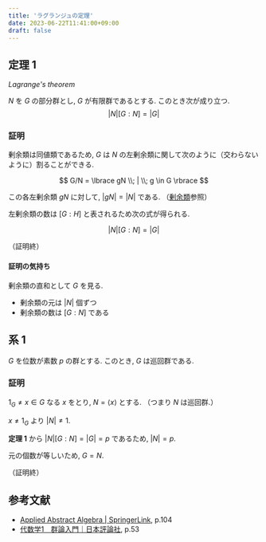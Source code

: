 ```yaml
---
title: 'ラグランジュの定理'
date: 2023-06-22T11:41:00+09:00
draft: false
---
```


## 定理 1

*Lagrange's theorem*

$N$ を $G$ の部分群とし, $G$ が有限群であるとする. このとき次が成り立つ.
$$|N| \lbrack G:N \rbrack = |G|$$

### 証明

剰余類は同値類であるため, $G$ は $N$ の左剰余類に関して次のように（交わらないように）割ることができる.

$$
G/N = \lbrace gN \\; | \\; g \in G \rbrace
$$

この各左剰余類 $gN$ に対して, $|gN| = |N|$ である. （[剰余類](/notes/algebra/group/coset/)参照）

左剰余類の数は $\lbrack G:H \rbrack$ と表されるため次の式が得られる.

$$|N| \lbrack G:N \rbrack = |G|$$

（証明終）

#### 証明の気持ち

剰余類の直和として $G$ を見る.

- 剰余類の元は $|N|$ 個ずつ
- 剰余類の数は $\lbrack G:N \rbrack$ である

## 系 1

$G$ を位数が素数 $p$ の群とする. このとき, $G$ は巡回群である.

### 証明

$1_G \ne x \in G$ なる $x$ をとり, $N = \langle x \rangle$ とする. （つまり $N$ は巡回群.）

$x \ne 1_G$ より $|N| \ne 1$.

**定理 1** から $|N| \lbrack G:N \rbrack = |G| = p$ であるため, $|N| = p$.

元の個数が等しいため, $G = N$.

（証明終）

## 参考文献

- [Applied Abstract Algebra | SpringerLink](https://link.springer.com/book/10.1007/978-1-4757-2941-2), p.104
- [代数学1　群論入門｜日本評論社](https://www.nippyo.co.jp/shop/book/5462.html), p.53